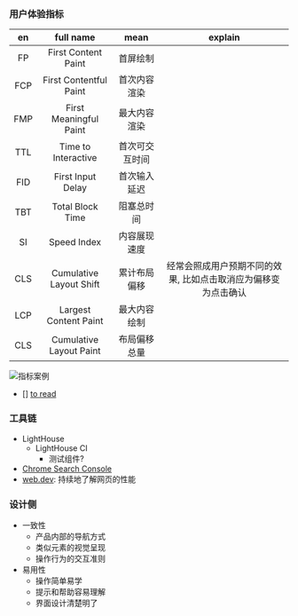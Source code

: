<!--
abbrlink: vhy8ok42
-->

### 用户体验指标

|  en   |        full name        |      mean      |                            explain                             |
| :---: | :---------------------: | :------------: | :------------------------------------------------------------: |
|  FP   |   First Content Paint   |    首屏绘制    |                                                                |
|  FCP  | First Contentful Paint  |  首次内容渲染  |                                                                |
|  FMP  | First Meaningful Paint  |  最大内容渲染  |                                                                |
|  TTL  |   Time to Interactive   | 首次可交互时间 |                                                                |
|  FID  |    First Input Delay    |  首次输入延迟  |                                                                |
|  TBT  |    Total Block Time     |   阻塞总时间   |                                                                |
|  SI   |       Speed Index       |  内容展现速度  |                                                                |
|  CLS  | Cumulative Layout Shift |  累计布局偏移  | 经常会照成用户预期不同的效果, 比如点击取消应为偏移变为点击确认 |
|  LCP  |  Largest Content Paint  |  最大内容绘制  |                                                                |
|  CLS  | Cumulative Layout Paint |  布局偏移总量  |                                                                |

![指标案例](http://with.muyunyun.cn/23148c1025c99dba4663798380c0b58b.jpg)


- [] [to read](https://mp.weixin.qq.com/s/ESOHtwz3jCEybAN196R-rg)

### 工具链

* LightHouse
  * LightHouse CI
    * 测试组件?
* [Chrome Search Console](https://search.google.com/search-console/about)
* [web.dev](web.dev): 持续地了解网页的性能

### 设计侧

* 一致性
  * 产品内部的导航方式
  * 类似元素的视觉呈现
  * 操作行为的交互准则
* 易用性
  * 操作简单易学
  * 提示和帮助容易理解
  * 界面设计清楚明了
